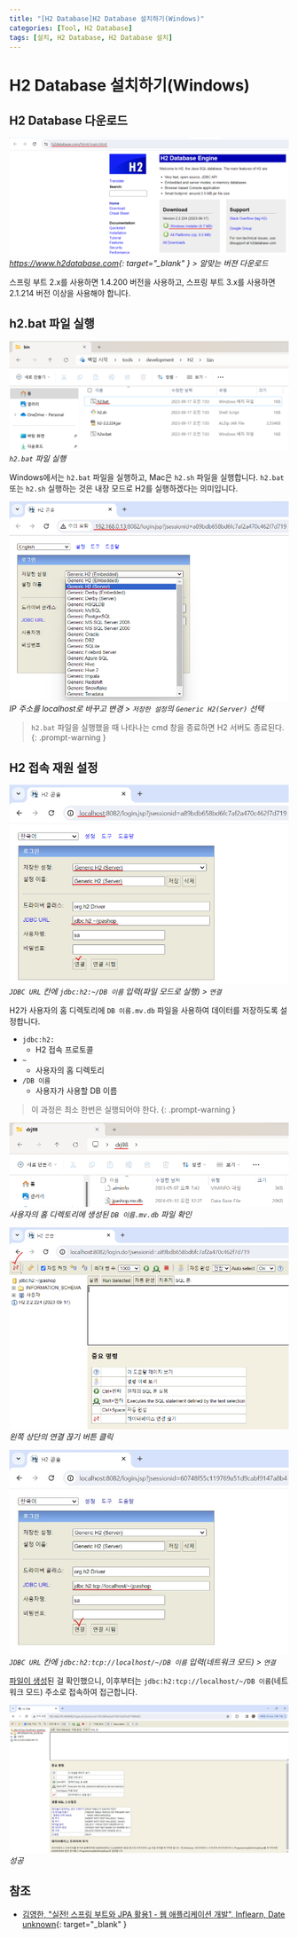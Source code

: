 ```yaml
---
title: "[H2 Database]H2 Database 설치하기(Windows)"
categories: [Tool, H2 Database]
tags: [설치, H2 Database, H2 Database 설치]
---
```


# H2 Database 설치하기(Windows)

## H2 Database 다운로드

![01-h2-database-hompage](/assets/img/posts/tool/h2-database/install-h2-database-on-windows/01-h2-database-hompage.png)
*<https://www.h2database.com>{: target="_blank" } > 알맞는 버젼 다운로드*

스프링 부트 2.x를 사용하면 1.4.200 버전을 사용하고, 스프링 부트 3.x를 사용하면 2.1.214 버전 이상을 사용해야 합니다.

## h2.bat 파일 실행

![02-run-h2.bat(1)](/assets/img/posts/tool/h2-database/install-h2-database-on-windows/02-run-h2.bat(1).png)
*`h2.bat` 파일 실행*

Windows에서는 `h2.bat` 파일을 실행하고, Mac은 `h2.sh` 파일을 실행합니다. `h2.bat` 또는 `h2.sh` 실행하는 것은 내장 모드로 H2를 실행하겠다는 의미입니다.

![03-run-h2.bat(2)](/assets/img/posts/tool/h2-database/install-h2-database-on-windows/03-run-h2.bat(2).png)
*IP 주소를 localhost로 바꾸고 변경 > `저장한 설정`의 `Generic H2(Server)` 선택*

> `h2.bat` 파일을 실행했을 때 나타나는 cmd 창을 종료하면 H2 서버도 종료된다.
{: .prompt-warning }

## H2 접속 재원 설정

![04-config-h2-access-resource(1)](/assets/img/posts/tool/h2-database/install-h2-database-on-windows/04-config-h2-access-resource(1).png)
*`JDBC URL` 칸에 `jdbc:h2:~/DB 이름` 입력(파일 모드로 실행) > `연결`* 

H2가 사용자의 홈 디렉토리에 `DB 이름.mv.db` 파일을 사용하여 데이터를 저장하도록 설정합니다.

- `jdbc:h2:`
	+ H2 접속 프로토콜
- `~`
	+ 사용자의 홈 디렉토리
- `/DB 이름`
	+ 사용자가 사용할 DB 이름

<a id="anchor1"></a>

> 이 과정은 최소 한번은 실행되어야 한다.
{: .prompt-warning }

![05-check-file](/assets/img/posts/tool/h2-database/install-h2-database-on-windows/05-check-file.png)
*사용자의 홈 디렉토리에 생성된 `DB 이름.mv.db` 파일 확인*

![06-config-h2-access-resource(2)](/assets/img/posts/tool/h2-database/install-h2-database-on-windows/06-config-h2-access-resource(2).png)
*왼쪽 상단의 연결 끊기 버튼 클릭*

![07-config-h2-access-resource(3)](/assets/img/posts/tool/h2-database/install-h2-database-on-windows/07-config-h2-access-resource(3).jpg)
*`JDBC URL` 칸에 `jdbc:h2:tcp://localhost/~/DB 이름` 입력(네트워크 모드) > `연결`*

[파일이 생성](#anchor1)된 걸 확인했으니, 이후부터는 `jdbc:h2:tcp://localhost/~/DB 이름`(네트워크 모드) 주소로 접속하여 접근합니다.

![08-success-h2-execution](/assets/img/posts/tool/h2-database/install-h2-database-on-windows/08-success-h2-execution.jpg)
*성공*
## 참조

- [김영한, "실전! 스프링 부트와 JPA 활용1 - 웹 애플리케이션 개발", Inflearn, Date unknown](https://www.inflearn.com/course/%EC%8A%A4%ED%94%84%EB%A7%81%EB%B6%80%ED%8A%B8-JPA-%ED%99%9C%EC%9A%A9-1){: target="_blank" }